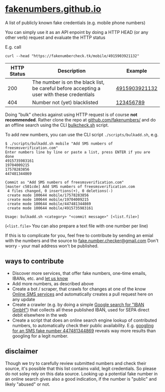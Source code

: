 # [fakenumbers.github.io](https://fakenumbers.github.io/)
A list of publicly known fake credentials (e.g. mobile phone numbers)

You can simply use it as an API enpoint by doing a HTTP HEAD (or any other verb) request and evaluate the HTTP status

E.g. call

`curl --head "https://fakenumbercheck.tk/mobile/4915903921132"`

| HTTP Status | Description | Example |
| --- | --- | --- |
| 200 | The number is on the black list, be careful before accepting a user with these credentials | [4915903921132](https://fakenumbercheck.tk/mobile/4915903921132) |
| 404 | Number not (yet) blacklisted | [123456789](https://fakenumbercheck.tk/mobile/123456789) |

Doing "bulk" checks against using HTTP request is of course **not recommended**. Rather clone the repo at [github.com/fakenumbers/](https://github.com/fakenumbers/fakenumbers.github.io/) and do an offline search using the CLI [bulkcheck.sh](https://github.com/fakenumbers/fakenumbers.github.io/blob/master/scripts/bulkcheck.sh) script.

To add new numbers, you can use the CLI script `./scripts/bulkadd.sh`, e.g.

```
$ ./scripts/bulkadd.sh mobile "Add SMS numbers of freesmsverification.com"
Enter numbers line by line or paste a list, press ENTER if you are done
4915735983161
19704009215
17578283856
447481344869

Commit as "Add SMS numbers of freesmsverification.com"
[master c501cde] Add SMS numbers of freesmsverification.com
 4 files changed, 0 insertions(+), 0 deletions(-)
 create mode 100644 mobile/17578283856
 create mode 100644 mobile/19704009215
 create mode 100644 mobile/447481344869
 create mode 100644 mobile/4915735983161
```

`Usage: bulkadd.sh <category> "<commit message>" [<list.file>]`

(`<list.file>` You can also prepare a text file with one number per line)
  
If this is to complicate for you, feel free to contribute by sending an emial with the numbers and the source to [fake.number.checker@gmail.com](mailto:fake.number.checker@gmail.com) Don't worry - your mail address won't be published.

## ways to contribute
* Discover more services, that offer fake numbers, one-time emails, IBANs, etc. and [let us know](mailto:fake.number.checker@gmail.com)
* Add more numbers, as described above
* Create a bot / scraper, that crawls for changes at one of the know [Online SMS services](https://github.com/fakenumbers/fakenumbers.github.io/tree/master/sms-services) and automatically creates a pull request here on any update
* Create a crawler (e.g. by doing a simple [Google search for "IBAN GmbH"](https://www.google.com/search?q=iban%20gmbh)) that collects all these published IBAN, used for SEPA direct debit elsewhere in the web
* Create a script that does an online search engine lookup of contributed numbers, to automatically check their public availability. E.g. [googling for an SMS fake number 447481344869](https://www.google.com/search?q=447481344869) reveals way more results than googling for a legit number.

## disclaimer
Though we try to carefully review submitted numbers and check their source, it's possible that this list contains valid, legit credentials. So please do not soley rely on this data source. Looking up a potential fake number in an online search gives also a good indication, if the number is "public" and likely "abused" or not.
